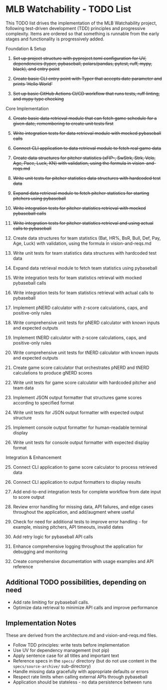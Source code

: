 # MLB Watchability - TODO List

This TODO list drives the implementation of the MLB Watchability project, following test-driven development (TDD) principles and progressive complexity. Items are ordered so that something is runnable from the early stages and functionality is progressively added.

Foundation & Setup

1. ~~Set up project structure with pyproject.toml configuration for UV, dependencies (typer, pybaseball, polars/pandas, pytest, ruff, mypy, black), and entry point~~

2. ~~Create basic CLI entry point with Typer that accepts date parameter and prints 'Hello World'~~

3. ~~Set up basic GitHub Actions CI/CD workflow that runs tests, ruff linting, and mypy type checking~~

Core Implementation

4. ~~Create basic data retrieval module that can fetch game schedule for a given date, remembering to create unit tests first~~

5. ~~Write integration tests for data retrieval module with mocked pybaseball calls~~

6. ~~Connect CLI application to data retrieval module to fetch real game data~~

7. ~~Create data structures for pitcher statistics (xFIP-, SwStrk, Strk, Velo, Age, Pace, Luck, KN) with validation, using the formula in vision-and-reqs.md~~

8. ~~Write unit tests for pitcher statistics data structures with hardcoded test data~~

9. ~~Expand data retrieval module to fetch pitcher statistics for starting pitchers using pybaseball~~

10. ~~Write integration tests for pitcher statistics retrieval with mocked pybaseball calls~~

11. ~~Write integration tests for pitcher statistics retrieval and using actual calls to pybaseball~~

12. Create data structures for team statistics (Bat, HR%, BsR, Bull, Def, Pay, Age, Luck) with validation, using the formula in vision-and-reqs.md

13. Write unit tests for team statistics data structures with hardcoded test data

14. Expand data retrieval module to fetch team statistics using pybaseball

15. Write integration tests for team statistics retrieval with mocked pybaseball calls

16. Write integration tests for team statistics retrieval with actual calls to pybaseball

17. Implement pNERD calculator with z-score calculations, caps, and positive-only rules

18. Write comprehensive unit tests for pNERD calculator with known inputs and expected outputs

19. Implement tNERD calculator with z-score calculations, caps, and positive-only rules

20. Write comprehensive unit tests for tNERD calculator with known inputs and expected outputs

21. Create game score calculator that orchestrates pNERD and tNERD calculations to produce gNERD scores

22. Write unit tests for game score calculator with hardcoded pitcher and team data

23. Implement JSON output formatter that structures game scores according to specified format

24. Write unit tests for JSON output formatter with expected output structure

25. Implement console output formatter for human-readable terminal display

26. Write unit tests for console output formatter with expected display format

Integration & Enhancement

25. Connect CLI application to game score calculator to process retrieved data

26. Connect CLI application to output formatters to display results

27. Add end-to-end integration tests for complete workflow from date input to score output

28. Review error handling for missing data, API failures, and edge cases throughout the application, and add/augment where useful

29. Check for need for additional tests to improve error handling - for example, missing pitchers, API timeouts, invalid dates

30. Add retry logic for pybaseball API calls

31. Enhance comprehensive logging throughout the application for debugging and monitoring

32. Create comprehensive documentation with usage examples and API reference

## Additional TODO possibilities, depending on need

- Add rate limiting for pybaseball calls.
- Optimize data retrieval to minimize API calls and improve performance

## Implementation Notes

These are derived from the architecture.md and vision-and-reqs.md files.

- Follow TDD principles: write tests before implementation
- Use UV for dependency management (not pip)
- Apply sentence case for all titles and important text
- Reference specs in the `specs/` directory (but do not use content in the `specs/source-archive/` sub-directory)
- Handle missing data gracefully with appropriate defaults or errors
- Respect rate limits when calling external APIs through pybaseball
- Application should be stateless - no data persistence between runs
